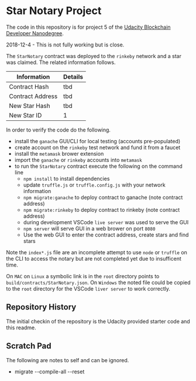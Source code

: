 # Star Notary Project

The code in this repository is for project 5 of the
[Udacity Blockchain Developer Nanodegree](https://www.udacity.com/course/blockchain-developer-nanodegree--nd1309).

2018-12-4 - This is not fully working but is close.

The `StarNotary` contract was deployed to the `rinkeby` network and a star
was claimed. The related information follows.

| Information      | Details |
| ---------------- | ------- |
| Contract Hash    | tbd     |
| Contract Address | tbd     |
| New Star Hash    | tbd     |
| New Star ID      | 1       |

In order to verify the code do the following.

- install the `ganache` GUI/CLI for local testing (accounts pre-populated)
- create account on the `rinkeby` test network and fund it from a faucet
- install the `metamask` brower extension
- import the `ganache` or `rinkeby` accounts into `metamask`
- to run the `StarNotary` contract execute the following on the command line
  - `npm install` to install dependencies
  - update `truffle.js` or `truffle.config.js` with your network information
  - `npm migrate:ganache` to deploy contract to ganache (note contract address)
  - `npm migrate:rinkeby` to deploy contract to rinkeby (note contract address)
  - during development VSCode `live server` was used to serve the GUI
  - `npm server` will serve GUI in a web brower on port `8080`
  - Use the web GUI to enter the contract address, create stars and find stars

Note the `index*.js` file are an incomplete attempt to use `node` or `truffle`
on the CLI to access the notary but are not completed yet due to insufficent
time.

On `MAC` on `Linux` a symbolic link is in the `root` directory points to
`build/contracts/StarNotary.json`. On `Windows` the noted file could be
copied to the `root` directory for the VSCode `liver server` to work
correctly.

## Repository History

The initial checkin of the repository is the Udacity provided starter code and
this readme.

## Scratch Pad

The following are notes to self and can be ignored.

- migrate --compile-all --reset
